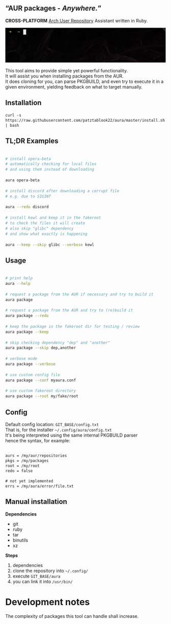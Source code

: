## “AUR packages - _Anywhere._”

**CROSS-PLATFORM** [Arch User Repository](https://aur.archlinux.org) Assistant written in Ruby.

<p align="center">
<img src="https://raw.githubusercontent.com/patztablook22/meta/master/aura/demo.gif" />
</p>

This tool aims to provide simple yet powerful functionality. \
It will assist you when installing packages from the AUR. \
It does cloning for you, can parse PKGBUILD, and even try to execute it in a given environment, yielding feedback on what to target manually.

## Installation
```
curl -s https://raw.githubusercontent.com/patztablook22/aura/master/install.sh | bash
```

## TL;DR Examples
```bash

# install opera-beta
# automatically checking for local files
# and using them instead of downloading

aura opera-beta

# install discord after downloading a corrupt file
# e.g. due to SIGINT

aura --redo discord

# install kewl and keep it in the fakeroot
# to check the files it will create
# also skip "glibc" dependency
# and show what exactly is happening

aura --keep --skip glibc --verbose kewl

```

## Usage
```bash

# print help
aura --help

# request a package from the AUR if necessary and try to build it
aura package

# request a package from the AUR and try to (re)build it
aura package --redo

# keep the package in the fakeroot dir for testing / review
aura package --keep

# skip checking dependency "dep" and "another"
aura package --skip dep,another

# verbose mode
aura package --verbose

# use custom config file
aura package --conf myaura.conf

# use custom fakeroot directory
aura package --root my/fake/root

```

## Config
Default config location: `GIT_BASE/config.txt` \
That is, for the installer `~/.config/aura/config.txt` \
It's being interpreted using the same internal PKGBUILD parser \
hence the syntax, for example:

```PKGBUILD

aurs = /my/aur/repositories
pkgs = /my/packages
root = /my/root
redo = false

# not yet implemented
errs = /my/aura/error/file.txt

```

## Manual installation

**Dependencies**
  - git
  - ruby
  - tar
  - binutils
  - xz
  
**Steps**
  1. dependencies
  2. clone the repository into `~/.config/`
  3. execute `GIT_BASE/aura`
  4. you can link it into `/usr/bin/`

# Development notes

The complexity of packages this tool can handle shall increase.
